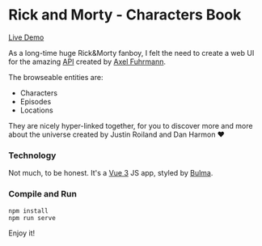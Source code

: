 # Rick and Morty - Characters Book

[Live Demo](https://mortypedia.netlify.app/)

As a long-time huge Rick&Morty fanboy, I felt the need to create a web UI for the amazing [API](https://rickandmortyapi.com/) created by [Axel Fuhrmann](https://axelfuhrmann.com/).

The browseable entities are:
- Characters
- Episodes
- Locations

They are nicely hyper-linked together, for you to discover more and more about the universe created by Justin Roiland and Dan Harmon ❤️

### Technology
Not much, to be honest. It's a [Vue 3](https://vuejs.org/) JS app, styled by [Bulma](https://bulma.io/).

### Compile and Run
```
npm install
npm run serve
```

Enjoy it!
